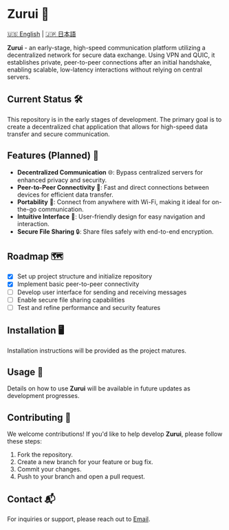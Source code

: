 # Zurui 🚀
[🇺🇸 English](README.md) | [🇯🇵 日本語](README_jap.md)


**Zurui** - an early-stage, high-speed communication platform utilizing a decentralized network for secure data exchange. Using VPN and QUIC, it establishes private, peer-to-peer connections after an initial handshake, enabling scalable, low-latency interactions without relying on central servers.

## Current Status 🛠️

This repository is in the early stages of development. The primary goal is to create a decentralized chat application that allows for high-speed data transfer and secure communication.

## Features (Planned) 🌟

-   **Decentralized Communication** 🌐: Bypass centralized servers for enhanced privacy and security.
-   **Peer-to-Peer Connectivity** 🔗: Fast and direct connections between devices for efficient data transfer.
-   **Portability** 📱: Connect from anywhere with Wi-Fi, making it ideal for on-the-go communication.
-   **Intuitive Interface** 🎨: User-friendly design for easy navigation and interaction.
-   **Secure File Sharing** 🔒: Share files safely with end-to-end encryption.

## Roadmap 🗺️

-   [x] Set up project structure and initialize repository
-   [x] Implement basic peer-to-peer connectivity
-   [ ] Develop user interface for sending and receiving messages
-   [ ] Enable secure file sharing capabilities
-   [ ] Test and refine performance and security features

## Installation 🖥️

Installation instructions will be provided as the project matures.

## Usage 📖

Details on how to use **Zurui** will be available in future updates as development progresses.

## Contributing 🤝

We welcome contributions! If you'd like to help develop **Zurui**, please follow these steps:

1. Fork the repository.
2. Create a new branch for your feature or bug fix.
3. Commit your changes.
4. Push to your branch and open a pull request.

## Contact 📬

For inquiries or support, please reach out to [Email](mailto:akzestia@gmail.com).
